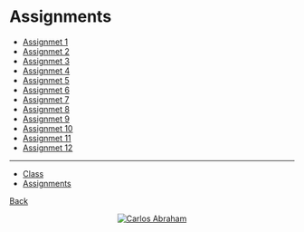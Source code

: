 # Assignments

* [Assignmet 1](Assignment%2001)
* [Assignmet 2](Assignment%2002)
* [Assignmet 3](Assignment%2003)
* [Assignmet 4](Assignment%2004)
* [Assignmet 5](Assignment%2005)
* [Assignmet 6](Assignment%2006)
* [Assignmet 7](Assignment%2007)
* [Assignmet 8](Assignment%2008)
* [Assignmet 9](Assignment%2009)
* [Assignmet 10](Assignment%2010)
* [Assignmet 11](Assignment%2011)
* [Assignmet 12](Assignment%2012)

---

- [Class](class)
- [Assignments](assignmetns)

[Back](/)

<p align="center">
    <a href="https://github.com/19cah">
        <img src="https://img.shields.io/badge/Abraham-%4019cah-orange.svg"
            alt="Carlos Abraham"></a>
</p>
